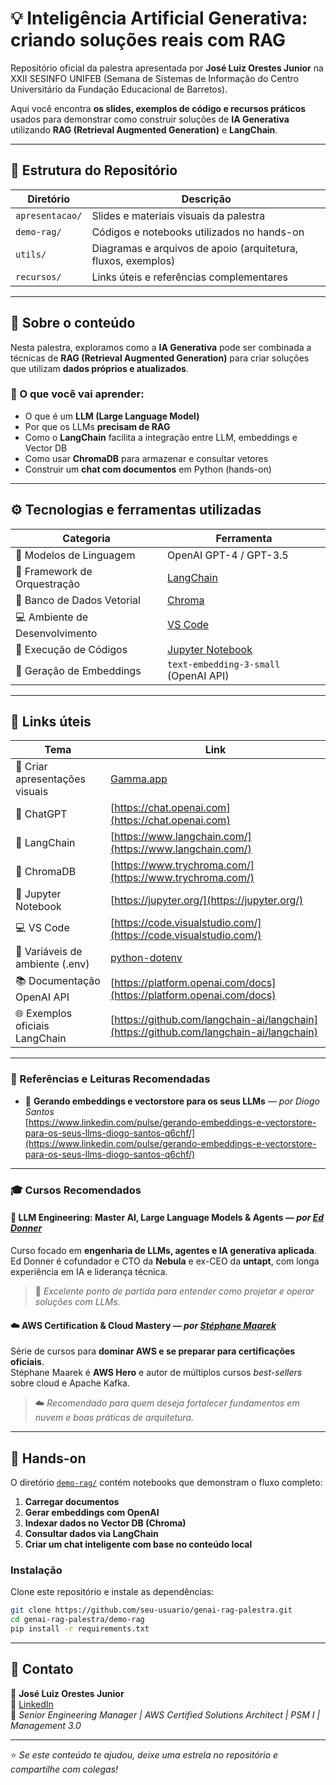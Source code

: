 # 💡 Inteligência Artificial Generativa: criando soluções reais com RAG

Repositório oficial da palestra apresentada por **José Luiz Orestes Junior** na XXII SESINFO UNIFEB (Semana de Sistemas de Informação do Centro Universitário da Fundação Educacional de Barretos).

Aqui você encontra **os slides, exemplos de código e recursos práticos** usados para demonstrar como construir soluções de **IA Generativa** utilizando **RAG (Retrieval Augmented Generation)** e **LangChain**.

---

## 🧩 Estrutura do Repositório

| Diretório | Descrição |
|------------|------------|
| `apresentacao/` | Slides e materiais visuais da palestra |
| `demo-rag/` | Códigos e notebooks utilizados no hands-on |
| `utils/` | Diagramas e arquivos de apoio (arquitetura, fluxos, exemplos) |
| `recursos/` | Links úteis e referências complementares |

---

## 🧠 Sobre o conteúdo

Nesta palestra, exploramos como a **IA Generativa** pode ser combinada a técnicas de **RAG (Retrieval Augmented Generation)** para criar soluções que utilizam **dados próprios e atualizados**.

### 🧩 O que você vai aprender:
- O que é um **LLM (Large Language Model)**  
- Por que os LLMs **precisam de RAG**  
- Como o **LangChain** facilita a integração entre LLM, embeddings e Vector DB  
- Como usar **ChromaDB** para armazenar e consultar vetores  
- Construir um **chat com documentos** em Python (hands-on)

---

## ⚙️ Tecnologias e ferramentas utilizadas

| Categoria | Ferramenta |
|------------|-------------|
| 🧠 Modelos de Linguagem | OpenAI GPT-4 / GPT-3.5 |
| 🧩 Framework de Orquestração | [LangChain](https://www.langchain.com/) |
| 🧮 Banco de Dados Vetorial | [Chroma](https://www.trychroma.com/) |
| 💻 Ambiente de Desenvolvimento | [VS Code](https://code.visualstudio.com/) |
| 📓 Execução de Códigos | [Jupyter Notebook](https://jupyter.org/) |
| 🔡 Geração de Embeddings | `text-embedding-3-small` (OpenAI API) |

---

## 🧭 Links úteis  

| Tema | Link |
|------|------|
| 🎨 Criar apresentações visuais | [Gamma.app](https://gamma.app) |
| 🤖 ChatGPT | [https://chat.openai.com](https://chat.openai.com) |
| 🧩 LangChain | [https://www.langchain.com/](https://www.langchain.com/) |
| 🧱 ChromaDB | [https://www.trychroma.com/](https://www.trychroma.com/) |
| 📓 Jupyter Notebook | [https://jupyter.org/](https://jupyter.org/) |
| 💻 VS Code | [https://code.visualstudio.com/](https://code.visualstudio.com/) |
| 🔐 Variáveis de ambiente (.env) | [python-dotenv](https://pypi.org/project/python-dotenv/) |
| 📚 Documentação OpenAI API | [https://platform.openai.com/docs](https://platform.openai.com/docs) |
| 🌐 Exemplos oficiais LangChain | [https://github.com/langchain-ai/langchain](https://github.com/langchain-ai/langchain) |

---

### 📖 Referências e Leituras Recomendadas

- 🧮 **Gerando embeddings e vectorstore para os seus LLMs** — *por Diogo Santos*  
  [https://www.linkedin.com/pulse/gerando-embeddings-e-vectorstore-para-os-seus-llms-diogo-santos-q6chf/](https://www.linkedin.com/pulse/gerando-embeddings-e-vectorstore-para-os-seus-llms-diogo-santos-q6chf/)
  
---

### 🎓 Cursos Recomendados

#### 🤖 **LLM Engineering: Master AI, Large Language Models & Agents** — *por [Ed Donner](https://www.udemy.com/user/ed-donner-3/)*  
Curso focado em **engenharia de LLMs, agentes e IA generativa aplicada**.  
Ed Donner é cofundador e CTO da **Nebula** e ex-CEO da **untapt**, com longa experiência em IA e liderança técnica.  
> 🧠 *Excelente ponto de partida para entender como projetar e operar soluções com LLMs.*


#### ☁️ **AWS Certification & Cloud Mastery** — *por [Stéphane Maarek](https://www.udemy.com/user/stephane-maarek/)*  
Série de cursos para **dominar AWS e se preparar para certificações oficiais**.  
Stéphane Maarek é **AWS Hero** e autor de múltiplos cursos *best-sellers* sobre cloud e Apache Kafka.  
> ☁️ *Recomendado para quem deseja fortalecer fundamentos em nuvem e boas práticas de arquitetura.*

---

## 🚀 Hands-on

O diretório [`demo-rag/`](demo-rag/) contém notebooks que demonstram o fluxo completo:

1. **Carregar documentos**
2. **Gerar embeddings com OpenAI**
3. **Indexar dados no Vector DB (Chroma)**
4. **Consultar dados via LangChain**
5. **Criar um chat inteligente com base no conteúdo local**

### Instalação

Clone este repositório e instale as dependências:

```bash
git clone https://github.com/seu-usuario/genai-rag-palestra.git
cd genai-rag-palestra/demo-rag
pip install -r requirements.txt
```

---
## 💬 Contato  

📧 **José Luiz Orestes Junior**  
💼 [LinkedIn](https://www.linkedin.com/in/jose-luiz-orestes-junior-bab0556a/)  
🏢 *Senior Engineering Manager | AWS Certified Solutions Architect | PSM I | Management 3.0*  


---

⭐ *Se este conteúdo te ajudou, deixe uma estrela no repositório e compartilhe com colegas!*

